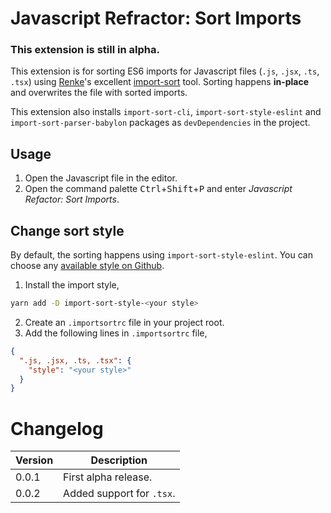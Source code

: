 # Javascript Refractor: Sort Imports

### This extension is still in alpha.

This extension is for sorting ES6 imports for Javascript files (`.js`, `.jsx`, `.ts`, `.tsx`) using [Renke](https://github.com/renke/)'s excellent [import-sort](https://github.com/renke/import-sort/) tool. Sorting happens **in-place** and overwrites the file with sorted imports.

This extension also installs `import-sort-cli`, `import-sort-style-eslint` and `import-sort-parser-babylon` packages as `devDependencies` in the project.

## Usage

1.  Open the Javascript file in the editor.
2.  Open the command palette <kbd>Ctrl</kbd>+<kbd>Shift</kbd>+<kbd>P</kbd> and enter _Javascript Refactor: Sort Imports_.

## Change sort style

By default, the sorting happens using `import-sort-style-eslint`. You can choose any [available style on Github](https://github.com/search?q=import-sort-style-&type=Repositories&utf8=%E2%9C%93).

1.  Install the import style,

```bash
yarn add -D import-sort-style-<your style>
```

2.  Create an `.importsortrc` file in your project root.
3.  Add the following lines in `.importsortrc` file,

```json
{
  ".js, .jsx, .ts, .tsx": {
    "style": "<your style>"
  }
}
```

# Changelog

| Version | Description               |
| ------- | ------------------------- |
| 0.0.1   | First alpha release.      |
| 0.0.2   | Added support for `.tsx`. |
